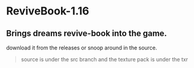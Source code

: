 # ReviveBook-1.16
## Brings dreams revive-book into the game.

download it from the releases or snoop around in the source.

> source is under the src branch
and
> the texture pack is under the txr
